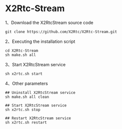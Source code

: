 # X2Rtc-Stream

1、Download the X2RtcStream source code

```
git clone https://github.com/X2Rtc/X2Rtc-Stream.git
```

2、Executing the installation script

```
cd X2Rtc-Stream
sh make.sh all
```

3、Start X2RtcStream service

```
sh x2rtc.sh start
```

4、Other parameters

```
## Uninstall X2RtcStream service
sh make.sh all clean

## Start X2RtcStream service
sh x2rtc.sh stop

## Restart X2RtcStream service
sh x2rtc.sh restart
```

